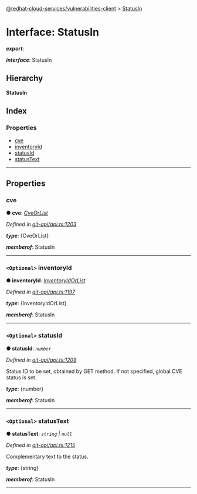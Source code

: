 [@redhat-cloud-services/vulnerabilities-client](../README.md) > [StatusIn](../interfaces/statusin.md)

# Interface: StatusIn

*__export__*: 

*__interface__*: StatusIn

## Hierarchy

**StatusIn**

## Index

### Properties

* [cve](statusin.md#cve)
* [inventoryId](statusin.md#inventoryid)
* [statusId](statusin.md#statusid)
* [statusText](statusin.md#statustext)

---

## Properties

<a id="cve"></a>

###  cve

**● cve**: *[CveOrList](cveorlist.md)*

*Defined in [git-api/api.ts:1203](https://github.com/RedHatInsights/javascript-clients/blob/master/packages/vulnerabilities/git-api/api.ts#L1203)*

*__type__*: {CveOrList}

*__memberof__*: StatusIn

___
<a id="inventoryid"></a>

### `<Optional>` inventoryId

**● inventoryId**: *[InventoryIdOrList](inventoryidorlist.md)*

*Defined in [git-api/api.ts:1197](https://github.com/RedHatInsights/javascript-clients/blob/master/packages/vulnerabilities/git-api/api.ts#L1197)*

*__type__*: {InventoryIdOrList}

*__memberof__*: StatusIn

___
<a id="statusid"></a>

### `<Optional>` statusId

**● statusId**: *`number`*

*Defined in [git-api/api.ts:1209](https://github.com/RedHatInsights/javascript-clients/blob/master/packages/vulnerabilities/git-api/api.ts#L1209)*

Status ID to be set, obtained by GET method. If not specified, global CVE status is set.

*__type__*: {number}

*__memberof__*: StatusIn

___
<a id="statustext"></a>

### `<Optional>` statusText

**● statusText**: *`string` \| `null`*

*Defined in [git-api/api.ts:1215](https://github.com/RedHatInsights/javascript-clients/blob/master/packages/vulnerabilities/git-api/api.ts#L1215)*

Complementary text to the status.

*__type__*: {string}

*__memberof__*: StatusIn

___


